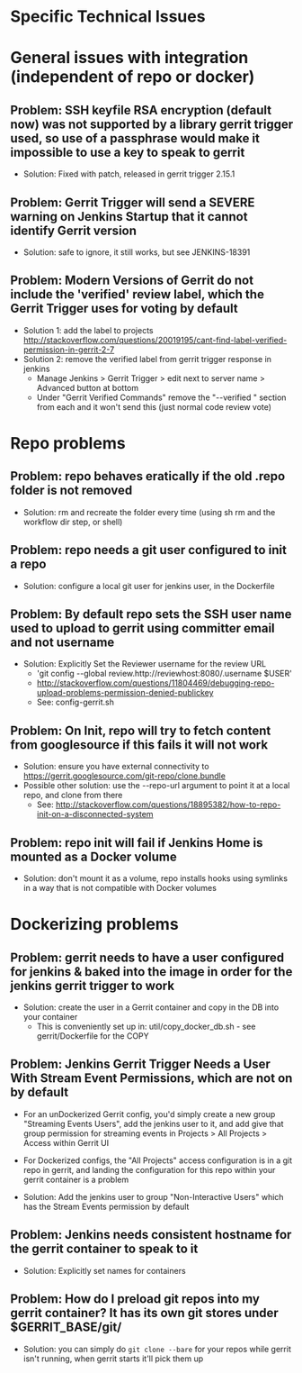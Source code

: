# Specific Technical Issues

# General issues with integration (independent of repo or docker)

## Problem: SSH keyfile RSA encryption (default now) was not supported by a library gerrit trigger used, so use of a passphrase would make it impossible to use a key to speak to gerrit
* Solution: Fixed with patch, released in gerrit trigger 2.15.1

## Problem: Gerrit Trigger will send a SEVERE warning on Jenkins Startup that it cannot identify Gerrit version
* Solution: safe to ignore, it still works, but see JENKINS-18391

## Problem: Modern Versions of Gerrit do not include the 'verified' review label, which the Gerrit Trigger uses for voting by default

* Solution 1: add the label to projects http://stackoverflow.com/questions/20019195/cant-find-label-verified-permission-in-gerrit-2-7
* Solution 2: remove the verified label from gerrit trigger response in jenkins
  - Manage Jenkins > Gerrit Trigger > edit next to server name > Advanced button at bottom 
  - Under "Gerrit Verified Commands" remove the "--verified <VERIFIED>" section from each and it won't send this (just normal code review vote)

# Repo problems

## Problem: repo behaves eratically if the old .repo folder is not removed
* Solution: rm and recreate the folder every time (using sh rm and the workflow dir step, or shell)

## Problem: repo needs a git user configured to init a repo
* Solution: configure a local git user for jenkins user, in the Dockerfile

## Problem: By default repo sets the SSH user name used to upload to gerrit using committer email and not username
* Solution: Explicitly Set the Reviewer username for the review URL
  - 'git config --global review.http://reviewhost:8080/.username $USER'
  - http://stackoverflow.com/questions/11804469/debugging-repo-upload-problems-permission-denied-publickey
  - See: config-gerrit.sh

## Problem: On Init, repo will try to fetch content from googlesource if this fails it will not work
* Solution: ensure you have external connectivity to https://gerrit.googlesource.com/git-repo/clone.bundle 
* Possible other solution: use the --repo-url argument to point it at a local repo, and clone from there
  - See: http://stackoverflow.com/questions/18895382/how-to-repo-init-on-a-disconnected-system

## Problem: repo init will fail if Jenkins Home is mounted as a Docker volume
* Solution: don't mount it as a volume, repo installs hooks using symlinks in a way that is not compatible with Docker volumes


# Dockerizing problems

## Problem: gerrit needs to have a user configured for jenkins & baked into the image in order for the jenkins gerrit trigger to work
* Solution: create the user in a Gerrit container and copy in the DB into your container
  - This is conveniently set up in: util/copy_docker_db.sh - see gerrit/Dockerfile for the COPY

## Problem: Jenkins Gerrit Trigger Needs a User With Stream Event Permissions, which are not on by default
* For an unDockerized Gerrit config, you'd simply create a new group "Streaming Events Users", add the jenkins user to it, and add give that group permission for streaming events in Projects > All Projects > Access within Gerrit UI
* For Dockerized configs, the "All Projects" access configuration is in a git repo in gerrit, and landing the configuration for this repo within your gerrit container is a problem

* Solution: Add the jenkins user to group "Non-Interactive Users" which has the Stream Events permission by default

## Problem: Jenkins needs consistent hostname for the gerrit container to speak to it
* Solution: Explicitly set names for containers

## Problem: How do I preload git repos into my gerrit container?   It has its own git stores under $GERRIT_BASE/git/
* Solution: you can simply do `git clone --bare` for your repos while gerrit isn't running, when gerrit starts it'll pick them up